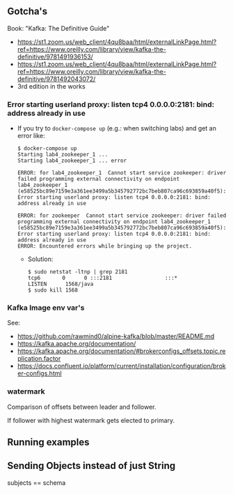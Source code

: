 
## Gotcha's

Book: "Kafka: The Definitive Guide"
  * https://st1.zoom.us/web_client/4qu8baa/html/externalLinkPage.html?ref=https://www.oreilly.com/library/view/kafka-the-definitive/9781491936153/
  * https://st1.zoom.us/web_client/4qu8baa/html/externalLinkPage.html?ref=https://www.oreilly.com/library/view/kafka-the-definitive/9781492043072/
  * 3rd edition in the works

### Error starting userland proxy: listen tcp4 0.0.0.0:2181: bind: address already in use

* If you try to `docker-compose up` (e.g.: when switching labs) and get an error like:

    ```
    $ docker-compose up
    Starting lab4_zookeeper_1 ... 
    Starting lab4_zookeeper_1 ... error

    ERROR: for lab4_zookeeper_1  Cannot start service zookeeper: driver failed programming external connectivity on endpoint lab4_zookeeper_1 (e58525bc89e7159e3a361ee3499a5b345792772bc7beb807ca96c693859a40f5): Error starting userland proxy: listen tcp4 0.0.0.0:2181: bind: address already in use

    ERROR: for zookeeper  Cannot start service zookeeper: driver failed programming external connectivity on endpoint lab4_zookeeper_1 (e58525bc89e7159e3a361ee3499a5b345792772bc7beb807ca96c693859a40f5): Error starting userland proxy: listen tcp4 0.0.0.0:2181: bind: address already in use
    ERROR: Encountered errors while bringing up the project.
    ```

  * Solution:

    ```
    $ sudo netstat -ltnp | grep 2181
    tcp6       0      0 :::2181                 :::*                    LISTEN      1568/java   
    $ sudo kill 1568
    
    ```
  
### Kafka Image env var's

See:
  * https://github.com/rawmind0/alpine-kafka/blob/master/README.md
  * https://kafka.apache.org/documentation/
  * https://kafka.apache.org/documentation/#brokerconfigs_offsets.topic.replication.factor
  * https://docs.confluent.io/platform/current/installation/configuration/broker-configs.html

### watermark

Comparison of offsets between leader and follower.

If follower with highest watermark gets elected to primary.

## Running examples

## Sending Objects instead of just String

subjects == schema


